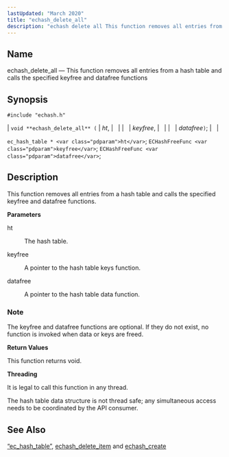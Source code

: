 ```yaml
---
lastUpdated: "March 2020"
title: "echash_delete_all"
description: "echash delete all This function removes all entries from a hash table and calls the specified keyfree and datafree functions void echash delete all ht keyfree datafree ec hash table ht EC Hash Free Func keyfree EC Hash Free Func datafree This function removes all entries from a hash table..."
---
```


<a name="apis.echash_delete_all"></a> 
## Name

echash_delete_all — This function removes all entries from a hash table and calls the specified keyfree and datafree functions

## Synopsis

`#include "echash.h"`

| `void **echash_delete_all** (` | <var class="pdparam">ht</var>, |   |
|   | <var class="pdparam">keyfree</var>, |   |
|   | <var class="pdparam">datafree</var>`)`; |   |

`ec_hash_table * <var class="pdparam">ht</var>`;
`ECHashFreeFunc <var class="pdparam">keyfree</var>`;
`ECHashFreeFunc <var class="pdparam">datafree</var>`;<a name="idp51191376"></a> 
## Description

This function removes all entries from a hash table and calls the specified keyfree and datafree functions.

**<a name="idp51192672"></a> Parameters**

<dl class="variablelist">

<dt>ht</dt>

<dd>

The hash table.

</dd>

<dt>keyfree</dt>

<dd>

A pointer to the hash table keys function.

</dd>

<dt>datafree</dt>

<dd>

A pointer to the hash table data function.

</dd>

</dl>

### Note

The keyfree and datafree functions are optional. If they do not exist, no function is invoked when data or keys are freed.

**<a name="idp51200112"></a> Return Values**

This function returns void.

**<a name="idp51201024"></a> Threading**

It is legal to call this function in any thread.

The hash table data structure is not thread safe; any simultaneous access needs to be coordinated by the API consumer.

<a name="idp51203024"></a> 
## See Also

[“ec_hash_table”](/momentum/3/3-api/structs-ec-hash-table), [echash_delete_item](/momentum/3/3-api/apis-echash-delete-item) and [echash_create](/momentum/3/3-api/apis-echash-create)